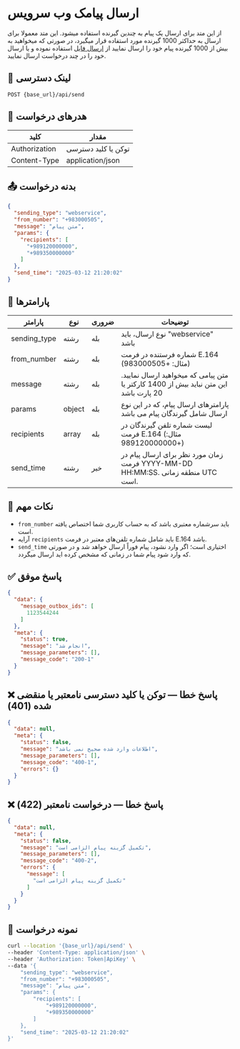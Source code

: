 # ارسال پیامک وب سرویس

از این متد برای ارسال یک پیام به چندین گیرنده استفاده میشود. این متد معمولا برای ارسال به حداکثر 1000 گیرنده مورد
استفاده قرار میگیرد، در صورتی که میخواهید به بیش از 1000 گیرنده پیام خود را ارسال نمایید از [ارسال فایل](./file) استفاده
نموده و یا ارسال خود را در چند درخواست ارسال نمایید.

## 📍 لینک دسترسی

```
POST {base_url}/api/send
```

## 🧾 هدرهای درخواست

| کلید          | مقدار               |
|---------------|---------------------|
| Authorization | توکن یا کلید دسترسی |
| Content-Type  | application/json    |

## 📤 بدنه درخواست

```json
{
  "sending_type": "webservice",
  "from_number": "+983000505",
  "message": "متن پیام",
  "params": {
    "recipients": [
      "+989120000000",
      "+989350000000"
    ]
  },
  "send_time": "2025-03-12 21:20:02"
}
```

## 📝 پارامترها

| پارامتر      | نوع    | ضروری | توضیحات                                                                              |
|--------------|--------|-------|--------------------------------------------------------------------------------------|
| sending_type | رشته   | بله   | نوع ارسال، باید "webservice" باشد                                                    |
| from_number  | رشته   | بله   | شماره فرستنده در فرمت E.164 (مثال: +983000505)                                       |
| message      | رشته   | بله   | متن پیامی که میخواهید ارسال نمایید. این متن نباید بیش از 1400 کارکتر یا 20 پارت باشد |
| params       | object | بله   | پارامترهای ارسال پیام، که در این نوع ارسال شامل گیرندگان پیام می باشد                |
| recipients   | array  | بله   | لیست شماره تلفن گیرندگان در فرمت E.164 (مثال: +989120000000)                         |
| send_time    | رشته   | خیر   | زمان مورد نظر برای ارسال پیام در فرمت YYYY-MM-DD HH:MM:SS. منطقه زمانی UTC است.      |

## 📝 نکات مهم

- `from_number` باید سرشماره معتبری باشد که به حساب کاربری شما اختصاص یافته است.
- آرایه `recipients` باید شامل شماره تلفن‌های معتبر در فرمت E.164 باشد.
- `send_time` اختیاری است؛ اگر وارد نشود، پیام فوراً ارسال خواهد شد و در صورتی که وارد شود پیام شما در زمانی که مشخص
  کرده اید ارسال میگردد.

## ✅ پاسخ موفق

```json
{
  "data": {
    "message_outbox_ids": [
      1123544244
    ]
  },
  "meta": {
    "status": true,
    "message": "انجام شد",
    "message_parameters": [],
    "message_code": "200-1"
  }
}
```

## ❌ پاسخ خطا — توکن یا کلید دسترسی نامعتبر یا منقضی شده (401)

```json
{
  "data": null,
  "meta": {
    "status": false,
    "message": "اطلاعات وارد شده صحیح نمی باشد",
    "message_parameters": [],
    "message_code": "400-1",
    "errors": {}
  }
}
```

## ❌ پاسخ خطا — درخواست نامعتبر (422)

```json
{
  "data": null,
  "meta": {
    "status": false,
    "message": "تکمیل گزینه پیام الزامی است",
    "message_parameters": [],
    "message_code": "400-2",
    "errors": {
      "message": [
        "تکمیل گزینه پیام الزامی است"
      ]
    }
  }
}
```

## 🧪 نمونه درخواست

```bash
curl --location '{base_url}/api/send' \
--header 'Content-Type: application/json' \
--header 'Authorization: Token|ApiKey' \
--data '{
    "sending_type": "webservice",
    "from_number": "+983000505",
    "message": "متن پیام",
    "params": {
        "recipients": [
            "+989120000000",
            "+989350000000"
        ]
    },
    "send_time": "2025-03-12 21:20:02"
}'
```
